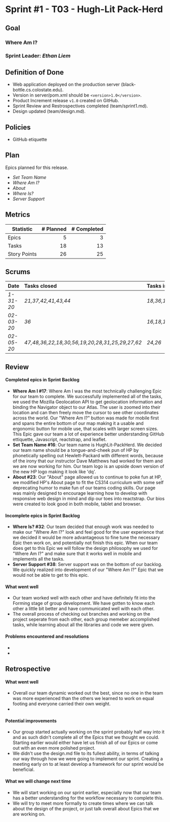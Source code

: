 # Sprint #1 - T03 - Hugh-Lit Pack-Herd

## Goal

### Where Am I?
### Sprint Leader: *Ethan Liem*

## Definition of Done

* Web application deployed on the production server (black-bottle.cs.colostate.edu).
* Version in server/pom.xml should be `<version>1.0</version>`.
* Product Increment release `v1.0` created on GitHub.
* Sprint Review and Restrospectives completed (team/sprint1.md).
* Design updated (team/design.md).

## Policies

* GitHub etiquette


## Plan

Epics planned for this release.

* *Set Team Name*
* *Where Am I?*
* *About*
* *Where Is?*
* *Server Support*


## Metrics

| Statistic | # Planned | # Completed |
| --- | ---: | ---: |
| Epics | 5 | 3 |
| Tasks |  18   | 13 | 
| Story Points |  26  | 25 |


## Scrums

| Date | Tasks closed  | Tasks in progress | Impediments |
| :--- | :--- | :--- | :--- |
| *1-31-20* | *21,37,42,41,43,44* | *18,36,19,20* | *none* |
| *02-03-20* | *36* | *16,18,19,22,25,47* | *none* |
| *02-05-20* | *47,48,36,22,18,30,56,19,20,28,31,25,29,27,62* | *24,26* | *none* | 




## Review

#### Completed epics in Sprint Backlog 
* **Where Am I #17**: Where Am I was the most technically challenging Epic for our team to complete. We successfully implemented all of the tasks, we used the Mozilla Geolocation API to get geolocation information and binding the Navigator object to our Atlas. The user is zoomed into their location and can then freely move the cursor to see other coordinates across the world. Our "Where Am I?" button was made for mobile first and spans the entire bottom of our map making it a usable and ergonomic button for mobile use, that scales with larger screen sizes. This Epic gave our team a lot of experience better understanding GitHub ettiquette, Javascript, reactstrap, and leaflet.
* **Set Team Name #16**: Our team name is HughLit-PackHerd. We decided our team name should be a tongue-and-cheek pun of HP by phonetically spelling out Hewlett-Packard with different words, because of the irony that our instructor Dave Matthews had worked for them and we are now working for him. Our team logo is an upside down version of the new HP logo making it look like 'dq'.
* **About #23**: Our "About" page allowed us to continue to poke fun at HP, we modified HP's About page to fit the CS314 curriculum with some self deprecating humor to make fun of our teams coding skills. Our page was mainly designed to encourage learning how to develop with responsive web design in mind and dip our toes into reactstrap. Our bios were created to look good in both mobile, tablet and browser.

#### Incomplete epics in Sprint Backlog 
* **Where Is? #32**: Our team decided that enough work was needed to make our "Where Am I?" look and feel good for the user experience that we decided it would be more advantageous to fine tune the necessary Epic then work on, and potentially not finish this epic. When our team does get to this Epic we will follow the design philosophy we used for "Where Am I?" and make sure that it works well in mobile and implements all the tasks.
* **Server Support #38**: Server support was on the bottom of our backlog. We quickly realized into development of our "Where Am I?" Epic that we would not be able to get to this epic.

#### What went well
* Our team worked well with each other and have definitely fit into the Forming stage of group development. We have gotten to know each other a little bit better and have communicated well with each other.
* The overall process of checking out branches and working on the project seperate from each other, each group memeber accomplished tasks, while learning about all the libraries and code we were given.

#### Problems encountered and resolutions
* 
*

## Retrospective

#### What went well
* Overall our team dynamic worked out the best, since no one in the team was more experienced than the others we learned to work on equal footing and everyone carried their own weight.
*

#### Potential improvements
* Our group started actually working on the sprint probably half way into it and as such didn't complete all of the Epics that we thought we could. Starting earlier would either have let us finish all of our Epics or come out with an even more polished project.
* We didn't use the design.md file to its fullest ability, in terms of talking our way through how we were going to implement our sprint. Creating a meeting early on to at least develop a framework for our sprint would be beneficial.

#### What we will change next time
* We will start working on our sprint earlier, especially now that our team has a better understanding for the workflow necessary to complete this.
* We will try to meet more formally to create times where we can talk about the design of the project, or just talk overall about Epics that we are working on.
